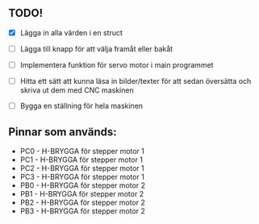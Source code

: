 ## TODO!

- [x] Lägga in alla värden i en struct
- [ ] Lägga till knapp för att välja framåt eller bakåt
- [ ] Implementera funktion för servo motor i main programmet
- [ ] Hitta ett sätt att kunna läsa in bilder/texter för att sedan översätta och skriva ut dem med CNC maskinen
- [ ] Bygga en ställning för hela maskinen


## Pinnar som används:
  - PC0 - H-BRYGGA för stepper motor 1
  - PC1 - H-BRYGGA för stepper motor 1
  - PC2 - H-BRYGGA för stepper motor 1
  - PC3 - H-BRYGGA för stepper motor 1
  - PB0 - H-BRYGGA för stepper motor 2
  - PB1 - H-BRYGGA för stepper motor 2
  - PB2 - H-BRYGGA för stepper motor 2
  - PB3 - H-BRYGGA för stepper motor 2
